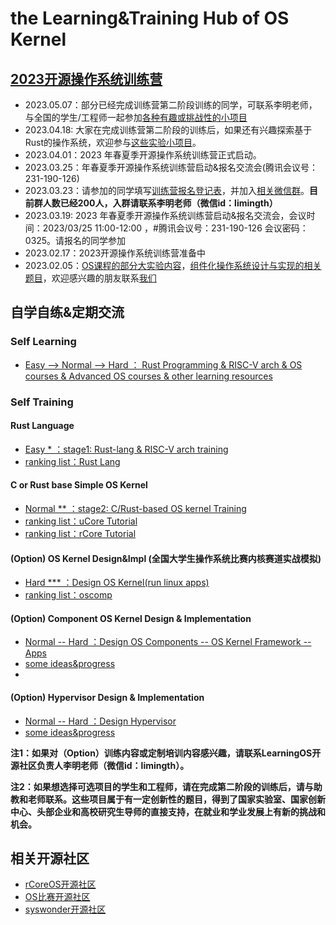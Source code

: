 # the Learning&Training Hub of OS Kernel

## [2023开源操作系统训练营](https://github.com/LearningOS/rust-based-os-comp2023)
- 2023.05.07：部分已经完成训练营第二阶段训练的同学，可联系李明老师，与全国的学生/工程师一起参加[各种有趣或挑战性的小项目](https://github.com/orgs/rcore-os/discussions/categories/ideas)
- 2023.04.18: 大家在完成训练营第二阶段的训练后，如果还有兴趣探索基于Rust的操作系统，欢迎参与[这些实验小项目](https://github.com/orgs/rcore-os/discussions/categories/ideas)。
- 2023.04.01：2023 年春夏季开源操作系统训练营正式启动。
- 2023.03.25：年春夏季开源操作系统训练营启动&报名交流会(腾讯会议号：231-190-126)
- 2023.03.23：请参加的同学填写[训练营报名登记表](http://chyyyuuu.mikecrm.com/2zxG8dp)，并加入[相关微信群](https://github.com/LearningOS/rust-based-os-comp2023/blob/main/2023os2train.jpg)。**目前群人数已经200人，入群请联系李明老师（微信id：limingth）**
- 2023.03.19: 2023 年春夏季开源操作系统训练营启动&报名交流会，会议时间：2023/03/25 11:00-12:00 ，#腾讯会议号：231-190-126 会议密码：0325。请报名的同学参加
- 2023.02.17：2023开源操作系统训练营准备中
- 2023.02.05：[OS课程的部分大实验内容](https://learningos.github.io/os-lectures/oslabs/biglabs.html)，[组件化操作系统设计与实现的相关题目](https://github.com/chyyuu/thoughts/blob/main/task-list.md)，欢迎感兴趣的朋友联系[我们](https://github.com/LearningOS/rust-based-os-comp2023#%E5%BC%80%E6%BA%90%E7%A4%BE%E5%8C%BA%E8%B4%9F%E8%B4%A3%E4%BA%BA)


## 自学自练&定期交流

### Self Learning
- [Easy --> Normal  --> Hard ： Rust Programming & RISC-V arch & OS courses & Advanced OS courses & other learning resources](https://github.com/LearningOS/rust-based-os-comp2023/blob/main/relatedinfo.md)
 
### Self Training
#### Rust Language
- [Easy * ：stage1: Rust-lang & RISC-V arch training](https://github.com/LearningOS/rust-based-os-comp2023/blob/main/scheduling-1.md)
- [ranking list：Rust Lang](https://learningos.github.io/rust-rustlings-ranking/)
#### C or Rust base Simple OS Kernel
- [Normal ** ：stage2: C/Rust-based OS kernel Training](https://github.com/LearningOS/rust-based-os-comp2023/blob/main/scheduling-2.md)
- [ranking list：uCore Tutorial]( https://learningos.github.io/2023S-OS-uCore-Classroom-Rank-list/)
- [ranking list：rCore Tutorial]( https://learningos.github.io/2023S-OS-rCore-Classroom-Rank-list/)
  
#### (Option) OS Kernel Design&Impl (全国大学生操作系统比赛内核赛道实战模拟)
- [Hard *** ：Design OS Kernel(run linux apps)](https://github.com/LearningOS/oscomp-kernel-training)
- [ranking list：oscomp](https://os-autograding.github.io/classroom-grading-template/)

#### (Option) Component OS Kernel Design & Implementation
- [Normal -- Hard  ：Design OS Components -- OS Kernel Framework -- Apps](https://github.com/rcore-os/arceos)
- [some ideas&progress](https://github.com/orgs/rcore-os/discussions/categories/ideas)
- 
#### (Option) Hypervisor Design & Implementation
- [Normal -- Hard  ：Design Hypervisor](https://github.com/LearningOS/RVM-Tutorial)
- [some ideas&progress](https://github.com/orgs/rcore-os/discussions/13)

**注1：如果对（Option）训练内容或定制培训内容感兴趣，请联系LearningOS开源社区负责人李明老师（微信id：limingth）。**

**注2：如果想选择可选项目的学生和工程师，请在完成第二阶段的训练后，请与助教和老师联系。这些项目属于有一定创新性的题目，得到了国家实验室、国家创新中心、头部企业和高校研究生导师的直接支持，在就业和学业发展上有新的挑战和机会。**

## 相关开源社区
- [rCoreOS开源社区](https://github.com/rcore-os)
- [OS比赛开源社区](https://github.com/oscomp)
- [syswonder开源社区](https://syswonder.org/)
